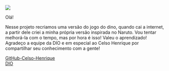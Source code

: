 <p>
<img src="./naruto-game/img-naruto/narutoGame.gif"></img>
<p>

Olá!

Nesse projeto recriamos uma versão do jogo do dino, quando cai a internet,
a partir dele criei a minha própria versão inspirada no Naruto. Vou tentar melhorá-la com 
o tempo, mas por hora é isso! Valeu o aprendizado! Agradeço a equipe da DIO e em especial 
ao Celso Henrique por compartilhar seu conhecimento com a gente! 



<a href="https://github.com/celso-henrique/">GitHub-Celso-Henrique</a> <br>
<a href="https://web.dio.me/home">DIO</a>
